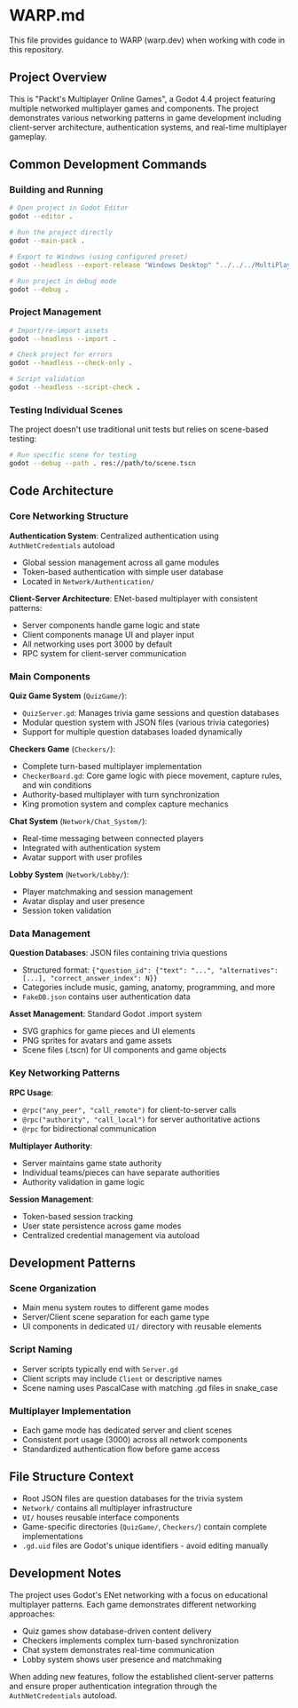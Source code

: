 # WARP.md

This file provides guidance to WARP (warp.dev) when working with code in this repository.

## Project Overview

This is "Packt's Multiplayer Online Games", a Godot 4.4 project featuring multiple networked multiplayer games and components. The project demonstrates various networking patterns in game development including client-server architecture, authentication systems, and real-time multiplayer gameplay.

## Common Development Commands

### Building and Running
```bash
# Open project in Godot Editor
godot --editor .

# Run the project directly
godot --main-pack . 

# Export to Windows (using configured preset)
godot --headless --export-release "Windows Desktop" "../../../MultiPlayer Trivia/game.exe"

# Run project in debug mode
godot --debug .
```

### Project Management
```bash
# Import/re-import assets
godot --headless --import .

# Check project for errors
godot --headless --check-only .

# Script validation
godot --headless --script-check .
```

### Testing Individual Scenes
The project doesn't use traditional unit tests but relies on scene-based testing:
```bash
# Run specific scene for testing
godot --debug --path . res://path/to/scene.tscn
```

## Code Architecture

### Core Networking Structure

**Authentication System**: Centralized authentication using `AuthNetCredentials` autoload
- Global session management across all game modules
- Token-based authentication with simple user database
- Located in `Network/Authentication/`

**Client-Server Architecture**: ENet-based multiplayer with consistent patterns:
- Server components handle game logic and state
- Client components manage UI and player input
- All networking uses port 3000 by default
- RPC system for client-server communication

### Main Components

**Quiz Game System** (`QuizGame/`):
- `QuizServer.gd`: Manages trivia game sessions and question databases  
- Modular question system with JSON files (various trivia categories)
- Support for multiple question databases loaded dynamically

**Checkers Game** (`Checkers/`):
- Complete turn-based multiplayer implementation
- `CheckerBoard.gd`: Core game logic with piece movement, capture rules, and win conditions
- Authority-based multiplayer with turn synchronization
- King promotion system and complex capture mechanics

**Chat System** (`Network/Chat_System/`):
- Real-time messaging between connected players
- Integrated with authentication system
- Avatar support with user profiles

**Lobby System** (`Network/Lobby/`):
- Player matchmaking and session management
- Avatar display and user presence
- Session token validation

### Data Management

**Question Databases**: JSON files containing trivia questions
- Structured format: `{"question_id": {"text": "...", "alternatives": [...], "correct_answer_index": N}}`
- Categories include music, gaming, anatomy, programming, and more
- `FakeDB.json` contains user authentication data

**Asset Management**: Standard Godot .import system
- SVG graphics for game pieces and UI elements
- PNG sprites for avatars and game assets
- Scene files (.tscn) for UI components and game objects

### Key Networking Patterns

**RPC Usage**:
- `@rpc("any_peer", "call_remote")` for client-to-server calls
- `@rpc("authority", "call_local")` for server authoritative actions
- `@rpc` for bidirectional communication

**Multiplayer Authority**:
- Server maintains game state authority
- Individual teams/pieces can have separate authorities
- Authority validation in game logic

**Session Management**:
- Token-based session tracking
- User state persistence across game modes
- Centralized credential management via autoload

## Development Patterns

### Scene Organization
- Main menu system routes to different game modes
- Server/Client scene separation for each game type
- UI components in dedicated `UI/` directory with reusable elements

### Script Naming
- Server scripts typically end with `Server.gd`
- Client scripts may include `Client` or descriptive names
- Scene naming uses PascalCase with matching .gd files in snake_case

### Multiplayer Implementation
- Each game mode has dedicated server and client scenes
- Consistent port usage (3000) across all network components
- Standardized authentication flow before game access

## File Structure Context

- Root JSON files are question databases for the trivia system
- `Network/` contains all multiplayer infrastructure
- `UI/` houses reusable interface components
- Game-specific directories (`QuizGame/`, `Checkers/`) contain complete implementations
- `.gd.uid` files are Godot's unique identifiers - avoid editing manually

## Development Notes

The project uses Godot's ENet networking with a focus on educational multiplayer patterns. Each game demonstrates different networking approaches:
- Quiz games show database-driven content delivery
- Checkers implements complex turn-based synchronization  
- Chat system demonstrates real-time communication
- Lobby system shows user presence and matchmaking

When adding new features, follow the established client-server patterns and ensure proper authentication integration through the `AuthNetCredentials` autoload.